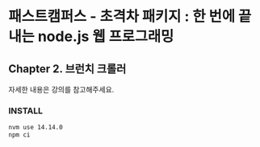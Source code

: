 # 패스트캠퍼스 - 초격차 패키지 : 한 번에 끝내는 node.js 웹 프로그래밍

## Chapter 2. 브런치 크롤러

자세한 내용은 강의를 참고해주세요.

### INSTALL 

```bash
nvm use 14.14.0 
npm ci 
```
